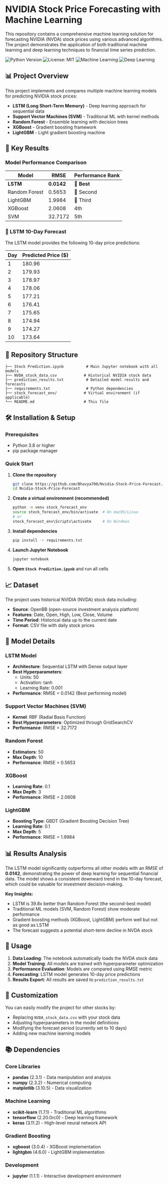# NVIDIA Stock Price Forecasting with Machine Learning

This repository contains a comprehensive machine learning solution for forecasting NVIDIA (NVDA) stock prices using various advanced algorithms. The project demonstrates the application of both traditional machine learning and deep learning techniques to financial time series prediction.

![Python Version](https://img.shields.io/badge/Python-3.8%2B-blue)
![License: MIT](https://img.shields.io/badge/License-MIT-yellow.svg)
![Machine Learning](https://img.shields.io/badge/Machine%20Learning-Stock%20Prediction-green)
![Deep Learning](https://img.shields.io/badge/Deep%20Learning-LSTM-red)

## 📊 Project Overview

This project implements and compares multiple machine learning models for predicting NVIDIA stock prices:

- **LSTM (Long Short-Term Memory)** - Deep learning approach for sequential data
- **Support Vector Machines (SVM)** - Traditional ML with kernel methods
- **Random Forest** - Ensemble learning with decision trees
- **XGBoost** - Gradient boosting framework
- **LightGBM** - Light gradient boosting machine

## 🎯 Key Results

### Model Performance Comparison

| Model | RMSE | Performance Rank |
|-------|------|------------------|
| **LSTM** | **0.0142** | 🥇 **Best** |
| Random Forest | 0.5653 | 🥈 Second |
| LightGBM | 1.9984 | 🥉 Third |
| XGBoost | 2.0608 | 4th |
| SVM | 32.7172 | 5th |

### 🚀 LSTM 10-Day Forecast

The LSTM model provides the following 10-day price predictions:

| Day | Predicted Price ($) |
|-----|---------------------|
| 1 | 180.96 |
| 2 | 179.93 |
| 3 | 178.97 |
| 4 | 178.06 |
| 5 | 177.21 |
| 6 | 176.41 |
| 7 | 175.65 |
| 8 | 174.94 |
| 9 | 174.27 |
| 10 | 173.64 |

## 📁 Repository Structure

```
├── Stock Prediction.ipynb          # Main Jupyter notebook with all models
├── NVDA_stock_data.csv            # Historical NVIDIA stock data
├── prediction_results.txt          # Detailed model results and forecasts
├── requirements.txt                # Python dependencies
├── stock_forecast_env/            # Virtual environment (if applicable)
└── README.md                      # This file
```

## 🛠️ Installation & Setup

### Prerequisites
- Python 3.8 or higher
- pip package manager

### Quick Start

1. **Clone the repository**
   ```bash
   git clone https://github.com/Bhavya700/Nvidia-Stock-Price-Forecast.git
   cd Nvidia-Stock-Price-Forecast
   ```

2. **Create a virtual environment (recommended)**
   ```bash
   python -m venv stock_forecast_env
   source stock_forecast_env/bin/activate  # On macOS/Linux
   # or
   stock_forecast_env\Scripts\activate     # On Windows
   ```

3. **Install dependencies**
   ```bash
   pip install -r requirements.txt
   ```

4. **Launch Jupyter Notebook**
   ```bash
   jupyter notebook
   ```

5. **Open `Stock Prediction.ipynb`** and run all cells

## 📈 Dataset

The project uses historical NVIDIA (NVDA) stock data including:
- **Source**: OpenBB (open-source investment analysis platform)
- **Features**: Date, Open, High, Low, Close, Volume
- **Time Period**: Historical data up to the current date
- **Format**: CSV file with daily stock prices

## 🔬 Model Details

### LSTM Model
- **Architecture**: Sequential LSTM with Dense output layer
- **Best Hyperparameters**:
  - Units: 50
  - Activation: tanh
  - Learning Rate: 0.001
- **Performance**: RMSE = 0.0142 (Best performing model)

### Support Vector Machines (SVM)
- **Kernel**: RBF (Radial Basis Function)
- **Best Hyperparameters**: Optimized through GridSearchCV
- **Performance**: RMSE = 32.7172

### Random Forest
- **Estimators**: 50
- **Max Depth**: 10
- **Performance**: RMSE = 0.5653

### XGBoost
- **Learning Rate**: 0.1
- **Max Depth**: 3
- **Performance**: RMSE = 2.0608

### LightGBM
- **Boosting Type**: GBDT (Gradient Boosting Decision Tree)
- **Learning Rate**: 0.1
- **Max Depth**: 5
- **Performance**: RMSE = 1.9984

## 📊 Results Analysis

The LSTM model significantly outperforms all other models with an RMSE of **0.0142**, demonstrating the power of deep learning for sequential financial data. The model shows a consistent downward trend in the 10-day forecast, which could be valuable for investment decision-making.

**Key Insights:**
- LSTM is 39.8x better than Random Forest (the second-best model)
- Traditional ML models (SVM, Random Forest) show moderate performance
- Gradient boosting methods (XGBoost, LightGBM) perform well but not as good as LSTM
- The forecast suggests a potential short-term decline in NVDA stock

## 🚀 Usage

1. **Data Loading**: The notebook automatically loads the NVDA stock data
2. **Model Training**: All models are trained with hyperparameter optimization
3. **Performance Evaluation**: Models are compared using RMSE metric
4. **Forecasting**: LSTM model generates 10-day price predictions
5. **Results Export**: All results are saved to `prediction_results.txt`

## 🔧 Customization

You can easily modify the project for other stocks by:
- Replacing `NVDA_stock_data.csv` with your stock data
- Adjusting hyperparameters in the model definitions
- Modifying the forecast period (currently set to 10 days)
- Adding new machine learning models

## 📚 Dependencies

### Core Libraries
- **pandas** (2.3.1) - Data manipulation and analysis
- **numpy** (2.3.2) - Numerical computing
- **matplotlib** (3.10.5) - Data visualization

### Machine Learning
- **scikit-learn** (1.7.1) - Traditional ML algorithms
- **tensorflow** (2.20.0rc0) - Deep learning framework
- **keras** (3.11.2) - High-level neural network API

### Gradient Boosting
- **xgboost** (3.0.4) - XGBoost implementation
- **lightgbm** (4.6.0) - LightGBM implementation

### Development
- **jupyter** (1.1.1) - Interactive development environment
